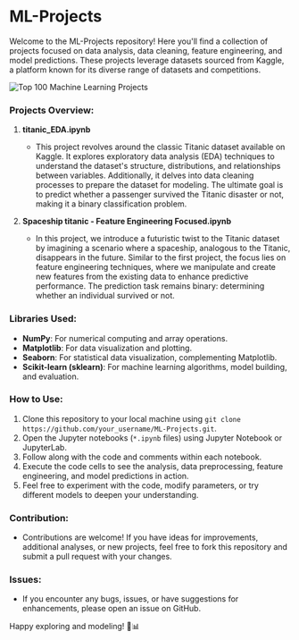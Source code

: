 # **ML-Projects**

Welcome to the ML-Projects repository! Here you'll find a collection of projects focused on data analysis, data cleaning, feature engineering, and model predictions. These projects leverage datasets sourced from Kaggle, a platform known for its diverse range of datasets and competitions.

![Top 100 Machine Learning Projects](https://media.geeksforgeeks.org/wp-content/uploads/20230315175228/Top-100-Machine-Learning-Projects-with-Source-Code-2.png)


### Projects Overview:

1. **titanic_EDA.ipynb**
   - This project revolves around the classic Titanic dataset available on Kaggle. It explores exploratory data analysis (EDA) techniques to understand the dataset's structure, distributions, and relationships between variables. Additionally, it delves into data cleaning processes to prepare the dataset for modeling. The ultimate goal is to predict whether a passenger survived the Titanic disaster or not, making it a binary classification problem.

2. **Spaceship titanic - Feature Engineering Focused.ipynb**
   - In this project, we introduce a futuristic twist to the Titanic dataset by imagining a scenario where a spaceship, analogous to the Titanic, disappears in the future. Similar to the first project, the focus lies on feature engineering techniques, where we manipulate and create new features from the existing data to enhance predictive performance. The prediction task remains binary: determining whether an individual survived or not.

### Libraries Used:
- **NumPy**: For numerical computing and array operations.
- **Matplotlib**: For data visualization and plotting.
- **Seaborn**: For statistical data visualization, complementing Matplotlib.
- **Scikit-learn (sklearn)**: For machine learning algorithms, model building, and evaluation.

### How to Use:
1. Clone this repository to your local machine using `git clone https://github.com/your_username/ML-Projects.git`.
2. Open the Jupyter notebooks (`*.ipynb` files) using Jupyter Notebook or JupyterLab.
3. Follow along with the code and comments within each notebook.
4. Execute the code cells to see the analysis, data preprocessing, feature engineering, and model predictions in action.
5. Feel free to experiment with the code, modify parameters, or try different models to deepen your understanding.

### Contribution:
- Contributions are welcome! If you have ideas for improvements, additional analyses, or new projects, feel free to fork this repository and submit a pull request with your changes.

### Issues:
- If you encounter any bugs, issues, or have suggestions for enhancements, please open an issue on GitHub.

Happy exploring and modeling! 🚀📊
